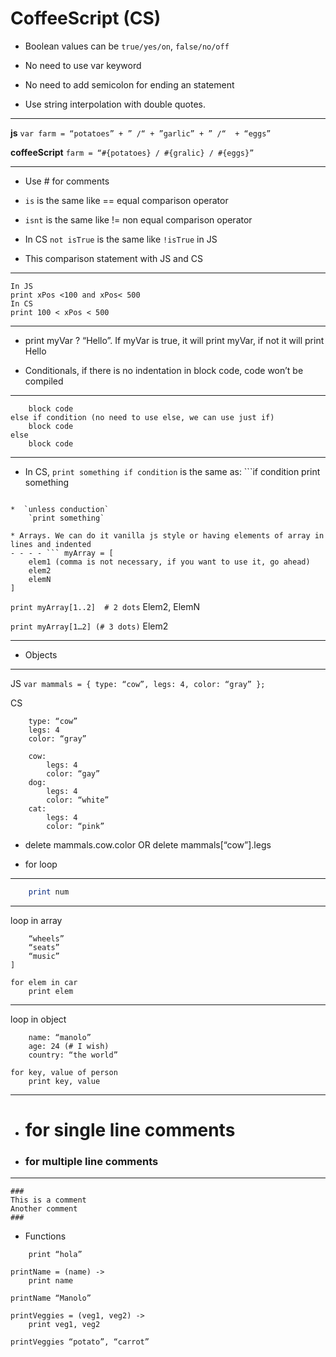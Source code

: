# CoffeeScript (CS) 
* Boolean values can be `true/yes/on`, `false/no/off`

* No need to use var keyword

* No need to add semicolon for ending an statement

* Use string interpolation with double quotes. 
- - - -
**js**
	`var farm = “potatoes” + ” /“ + ”garlic” + ” /“  + “eggs”`

**coffeeScript**
	`farm = “#{potatoes} / #{gralic} / #{eggs}”`

- - - -

* Use # for comments

* `is` is the same like == equal comparison operator

*  `isnt` is the same like != non equal comparison operator

* In CS  `not isTrue` is the same like `!isTrue` in JS

* This comparison statement with JS and CS

- - - -
```xPos = 300
In JS
print xPos <100 and xPos< 500 
In CS
print 100 < xPos < 500 
```
- - - -

* print myVar ? “Hello”.  If myVar is true, it will print myVar, if not it will print Hello

* Conditionals, if there is no indentation in block code, code won’t be compiled

- - - -
```If condition
	block code
else if condition (no need to use else, we can use just if)
	block code
else 
	block code
```
- - - -

* In CS,  `print something if condition` is the same as: ```if condition
	print something
```

*  `unless conduction`
	`print something`

* Arrays. We can do it vanilla js style or having elements of array in lines and indented
- - - - ``` myArray = [
	elem1 (comma is not necessary, if you want to use it, go ahead)
	elem2
	elemN
] 
```

`print myArray[1..2]  # 2 dots`
Elem2, ElemN

`print myArray[1…2] (# 3 dots)`
Elem2

- - - -

* Objects

- - - -
JS
`var mammals = { type: “cow”, legs: 4, color: “gray” };`

CS
```mammals =
	type: “cow”
	legs: 4
	color: “gray”
```
```mammals = 
	cow:
		legs: 4
		color: “gay”
	dog:
		legs: 4
		color: “white”
	cat:
		legs: 4
		color: “pink”
```

* delete mammals.cow.color  OR delete mammals[“cow”].legs

* for loop
- - - -
```for num in [1..10]
	print num
```
- - - -
loop in array
```car = [
	“wheels”
	“seats”
	“music”
]

for elem in car
	print elem
```
- - - -
loop in object
```person = 
	name: “manolo”
	age: 24 (# I wish)
	country: “the world”

for key, value of person
	print key, value
```
- - - -

* # for single line comments

* ### for multiple line comments
- - - -
```
### 
This is a comment
Another comment
###
```
* Functions 

```sayHola = ->
	print “hola”

printName = (name) ->
	print name

printName “Manolo”

printVeggies = (veg1, veg2) ->
	print veg1, veg2

printVeggies “potato”, “carrot”
```



 


